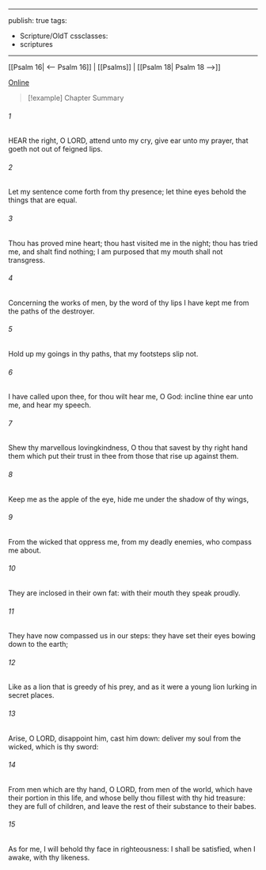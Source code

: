

---
publish: true
tags:
  - Scripture/OldT
cssclasses:
  - scriptures
---
[[Psalm 16| <-- Psalm 16]] | [[Psalms]] | [[Psalm 18| Psalm 18 -->]]

[Online](https://churchofjesuschrist.org/study/scriptures/ot/ps/17?lang=eng)

>[!example] Chapter Summary
>
###### 1
HEAR the right, O LORD, attend unto my cry, give ear unto my prayer, that goeth not out of feigned lips.
###### 2
Let my sentence come forth from thy presence; let thine eyes behold the things that are equal.
###### 3
Thou has proved mine heart; thou hast visited me in the night; thou has tried me, and shalt find nothing; I am purposed that my mouth shall not transgress.
###### 4
Concerning the works of men, by the word of thy lips I have kept me from the paths of the destroyer.
###### 5
Hold up my goings in thy paths, that my footsteps slip not.
###### 6
I have called upon thee, for thou wilt hear me, O God: incline thine ear unto me, and hear my speech.
###### 7
Shew thy marvellous lovingkindness, O thou that savest by thy right hand them which put their trust in thee from those that rise up against them.
###### 8
Keep me as the apple of the eye, hide me under the shadow of thy wings,
###### 9
From the wicked that oppress me, from my deadly enemies, who compass me about.
###### 10
They are inclosed in their own fat: with their mouth they speak proudly.
###### 11
They have now compassed us in our steps: they have set their eyes bowing down to the earth;
###### 12
Like as a lion that is greedy of his prey, and as it were a young lion lurking in secret places.
###### 13
Arise, O LORD, disappoint him, cast him down: deliver my soul from the wicked, which is thy sword:
###### 14
From men which are thy hand, O LORD, from men of the world, which have their portion in this life, and whose belly thou fillest with thy hid treasure: they are full of children, and leave the rest of their substance to their babes.
###### 15
As for me, I will behold thy face in righteousness: I shall be satisfied, when I awake, with thy likeness.



